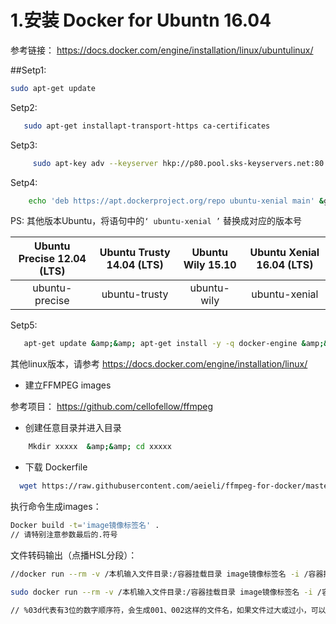 # 1.安装 Docker for Ubuntn 16.04

参考链接： https://docs.docker.com/engine/installation/linux/ubuntulinux/

##Setp1:

``` bash
sudo apt-get update

```

Setp2:

```   bash
   sudo apt-get installapt-transport-https ca-certificates
```

Setp3:

``` bash
     sudo apt-key adv --keyserver hkp://p80.pool.sks-keyservers.net:80 --recv-keys58118E89F3A912897C070ADBF76221572C52609D
```

Setp4:

``` bash
    echo 'deb https://apt.dockerproject.org/repo ubuntu-xenial main' &gt; /etc/apt/sources.list.d/docker.list
```

PS: 其他版本Ubuntu，将语句中的<code>‘ ubuntu-xenial ’</code> 替换成对应的版本号
<table>
<thead>
<tr>
  <th align="center">Ubuntu Precise 12.04 (LTS)</th>
  <th align="center">Ubuntu Trusty 14.04 (LTS)</th>
  <th align="center">Ubuntu Wily 15.10</th>
  <th align="center">Ubuntu Xenial 16.04 (LTS)</th>
</tr>
</thead>
<tbody>
<tr>
  <td align="center">ubuntu-precise</td>
  <td align="center">ubuntu-trusty</td>
  <td align="center">ubuntu-wily</td>
  <td align="center">ubuntu-xenial</td>
</tr>
</tbody>
</table>

Setp5:

```  bash
   apt-get update &amp;&amp; apt-get install -y -q docker-engine &amp;&amp; service docker start
```

其他linux版本，请参考 https://docs.docker.com/engine/installation/linux/

<ul>
<li>建立FFMPEG images</li>
</ul>

参考项目： https://github.com/cellofellow/ffmpeg

<ul>
<li>创建任意目录并进入目录</li>
</ul>

``` bash
    Mkdir xxxxx  &amp;&amp; cd xxxxx
```

<ul>
<li>下载 Dockerfile</li>

</ul>

``` bash
  wget https://raw.githubusercontent.com/aeieli/ffmpeg-for-docker/master/Dockerfile
```

执行命令生成images：

``` bash
Docker build -t='image镜像标签名' .
// 请特别注意参数最后的.符号
```

文件转码输出（点播HSL分段）：

``` bash
//docker run --rm -v /本机输入文件目录:/容器挂载目录 image镜像标签名 -i /容器挂载目录/媒体文件名 -c:v libx264 -c:a aac -f hls -&gt; /本机输出目录/文件名.m3u8

sudo docker run --rm -v /本机输入文件目录:/容器挂载目录 image镜像标签名 -i /容器挂载目录/媒体文件名 -c:v libx264 -c:a aac -map 0 -flags -global_header -f ssegment -segment_time 10 -segment_format mpegts -segment_list /容器挂载目录/媒体输出播放列表.m3u8 /容器挂载目录/媒体输出文件名%03d.ts

// %03d代表有3位的数字顺序符，会生成001、002这样的文件名，如果文件过大或过小，可以自定义数字位数。
```